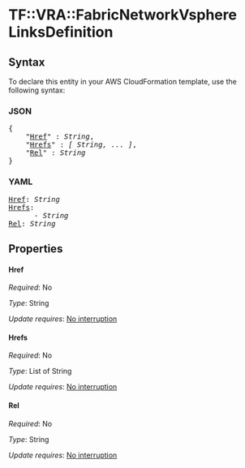 # TF::VRA::FabricNetworkVsphere LinksDefinition

## Syntax

To declare this entity in your AWS CloudFormation template, use the following syntax:

### JSON

<pre>
{
    "<a href="#href" title="Href">Href</a>" : <i>String</i>,
    "<a href="#hrefs" title="Hrefs">Hrefs</a>" : <i>[ String, ... ]</i>,
    "<a href="#rel" title="Rel">Rel</a>" : <i>String</i>
}
</pre>

### YAML

<pre>
<a href="#href" title="Href">Href</a>: <i>String</i>
<a href="#hrefs" title="Hrefs">Hrefs</a>: <i>
      - String</i>
<a href="#rel" title="Rel">Rel</a>: <i>String</i>
</pre>

## Properties

#### Href

_Required_: No

_Type_: String

_Update requires_: [No interruption](https://docs.aws.amazon.com/AWSCloudFormation/latest/UserGuide/using-cfn-updating-stacks-update-behaviors.html#update-no-interrupt)

#### Hrefs

_Required_: No

_Type_: List of String

_Update requires_: [No interruption](https://docs.aws.amazon.com/AWSCloudFormation/latest/UserGuide/using-cfn-updating-stacks-update-behaviors.html#update-no-interrupt)

#### Rel

_Required_: No

_Type_: String

_Update requires_: [No interruption](https://docs.aws.amazon.com/AWSCloudFormation/latest/UserGuide/using-cfn-updating-stacks-update-behaviors.html#update-no-interrupt)

